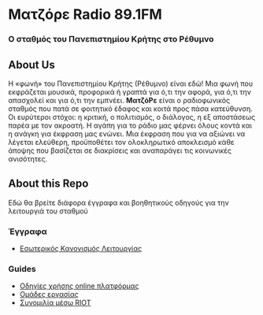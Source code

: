 # Ματζόρε Radio 89.1FM
### Ο σταθμός του Πανεπιστημίου Κρήτης στο Ρέθυμνο


## About Us
Η «φωνή» του Πανεπιστημίου Κρήτης (Ρέθυμνο) είναι εδώ!
Μια φωνή που εκφράζεται μουσικά, προφορικά ή γραπτά για ό,τι την αφορά, για ό,τι την απασχολεί και για ό,τι την εμπνέει.
**ΜατζόΡε** είναι ο ραδιοφωνικός σταθμός που πατά σε φοιτητικό έδαφος και κοιτά προς πάσα κατεύθυνση.
Οι ευρύτεροι στόχοι: η κριτική, ο πολιτισμός, ο διάλογος, η εξ αποστάσεως παρέα με τον ακροατή.
Η αγάπη για το ράδιο μας φέρνει όλους κοντά και η ανάγκη για έκφραση μας ενώνει.
Μια έκφραση που για να αξιώνει να λέγεται ελεύθερη, προϋποθέτει τον ολοκληρωτικό αποκλεισμό κάθε άποψης που βασίζεται σε διακρίσεις και αναπαράγει τις κοινωνικές ανισότητες.

## About this Repo
Εδώ θα βρείτε διάφορα έγγραφα και βοηθητικούς οδηγούς για την λειτουργιά του σταθμού

### Έγγραφα
* [Εσωτερικός Κανονισμός Λειτουργίας](https://github.com/matzore/Docs-and-Guides/blob/master/articles_of_association.md)

### Guides
* [Οδηγίες χρήσης online πλατφόρμας](https://github.com/matzore/Docs-and-Guides/blob/master/web_platform.md)
* [Ομάδες εργασίας](https://github.com/matzore/Docs-and-Guides/blob/master/teams.md)
* [Συνομιλία μέσω RIOT](https://github.com/matzore/Docs-and-Guides/blob/master/teams.md)
